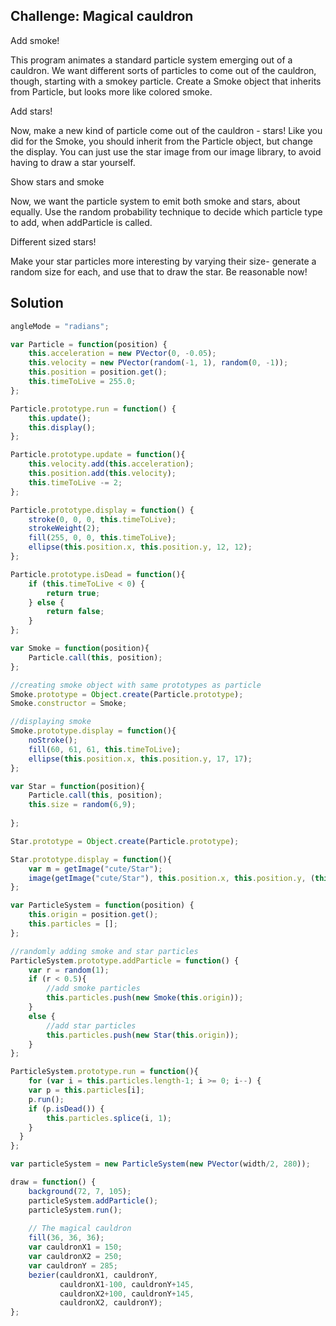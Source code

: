 ## Challenge: Magical cauldron

Add smoke!

This program animates a standard particle system emerging out of a cauldron. We want different sorts of particles to come out of the cauldron, though, starting with a smokey particle. Create a Smoke object that inherits from Particle, but looks more like colored smoke.

Add stars!

Now, make a new kind of particle come out of the cauldron - stars! Like you did for the Smoke, you should inherit from the Particle object, but change the display. You can just use the star image from our image library, to avoid having to draw a star yourself.

Show stars and smoke

Now, we want the particle system to emit both smoke and stars, about equally. Use the random probability technique to decide which particle type to add, when addParticle is called.

Different sized stars!

Make your star particles more interesting by varying their size- generate a random size for each, and use that to draw the star. Be reasonable now!

## Solution
```js
angleMode = "radians";

var Particle = function(position) {
    this.acceleration = new PVector(0, -0.05);
    this.velocity = new PVector(random(-1, 1), random(0, -1));
    this.position = position.get();
    this.timeToLive = 255.0;
};

Particle.prototype.run = function() {
    this.update();
    this.display();
};

Particle.prototype.update = function(){
    this.velocity.add(this.acceleration);
    this.position.add(this.velocity);
    this.timeToLive -= 2;
};

Particle.prototype.display = function() {
    stroke(0, 0, 0, this.timeToLive);
    strokeWeight(2);
    fill(255, 0, 0, this.timeToLive);
    ellipse(this.position.x, this.position.y, 12, 12);
};

Particle.prototype.isDead = function(){
    if (this.timeToLive < 0) {
        return true;
    } else {
        return false;
    }
};

var Smoke = function(position){
    Particle.call(this, position);
};

//creating smoke object with same prototypes as particle
Smoke.prototype = Object.create(Particle.prototype);
Smoke.constructor = Smoke;

//displaying smoke
Smoke.prototype.display = function(){
    noStroke();
    fill(60, 61, 61, this.timeToLive);
    ellipse(this.position.x, this.position.y, 17, 17);
};

var Star = function(position){
    Particle.call(this, position);
    this.size = random(6,9);
 
};

Star.prototype = Object.create(Particle.prototype);

Star.prototype.display = function(){
    var m = getImage("cute/Star");
    image(getImage("cute/Star"), this.position.x, this.position.y, (this.size * m.width) / 60, (this.size * m.height) / 80);
};

var ParticleSystem = function(position) {
    this.origin = position.get();
    this.particles = [];
};

//randomly adding smoke and star particles
ParticleSystem.prototype.addParticle = function() {
    var r = random(1);
    if (r < 0.5){
        //add smoke particles
        this.particles.push(new Smoke(this.origin));
    }
    else {
        //add star particles
        this.particles.push(new Star(this.origin));
    }
};

ParticleSystem.prototype.run = function(){
	for (var i = this.particles.length-1; i >= 0; i--) {
    var p = this.particles[i];
    p.run();
    if (p.isDead()) {
        this.particles.splice(i, 1);
    }
  }
};

var particleSystem = new ParticleSystem(new PVector(width/2, 280));

draw = function() {
    background(72, 7, 105);
    particleSystem.addParticle();
    particleSystem.run();
  
    // The magical cauldron
    fill(36, 36, 36);
    var cauldronX1 = 150;
    var cauldronX2 = 250;
    var cauldronY = 285;
    bezier(cauldronX1, cauldronY,
           cauldronX1-100, cauldronY+145,
           cauldronX2+100, cauldronY+145,
           cauldronX2, cauldronY);
};
```
